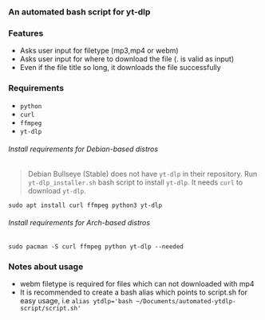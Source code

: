 ### An automated bash script for yt-dlp

### Features

- Asks user input for filetype (mp3,mp4 or webm)
- Asks user input for where to download the file (. is valid as input)
- Even if the file title so long, it downloads the file successfully

### Requirements

- `python`
- `curl`
- `ffmpeg`
- `yt-dlp`

###### Install requirements for Debian-based distros

> Debian Bullseye (Stable) does not have `yt-dlp` in their repository. Run `yt-dlp_installer.sh` bash script to install `yt-dlp`. It needs `curl` to download `yt-dlp`.

```
sudo apt install curl ffmpeg python3 yt-dlp
```

###### Install requirements for Arch-based distros
```
sudo pacman -S curl ffmpeg python yt-dlp --needed
```

### Notes about usage
- webm filetype is required for files which can not downloaded with mp4
- It is recommended to create a bash alias which points to script.sh for easy usage, i.e `alias ytdlp='bash ~/Documents/automated-ytdlp-script/script.sh'`
